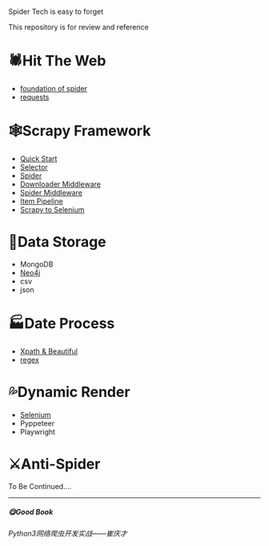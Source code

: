Spider Tech is easy to forget

This repository is for review and reference



# :spider:Hit The Web

*  <a href="https://github.com/p4d0rn/Spider_Document/blob/main/Foundation/%E7%88%AC%E8%99%AB%E5%9F%BA%E7%A1%80.md">foundation of spider</a>
* <a href="https://github.com/p4d0rn/Spider_Document/blob/main/Foundation/%E5%8E%9F%E7%94%9Frequests%E5%BA%93.md">requests</a>

# :spider_web:Scrapy Framework

* <a href="https://github.com/p4d0rn/Spider_Document/blob/main/Scrapy/Scrapy%E6%A1%86%E6%9E%B6.md">Quick Start</a>
* <a href="">Selector</a>
* <a href="">Spider</a>
* <a href="">Downloader Middleware</a>
* <a href="">Spider Middleware</a>
* <a href="">Item Pipeline</a>
* <a href="">Scrapy to Selenium</a>

# :house_with_garden:Data Storage

* MongoDB
* <a href="https://github.com/p4d0rn/Spider_Document/blob/main/Neo4j/python%E6%93%8D%E4%BD%9Cneo4j.md">Neo4j</a>
* csv
* json

# :factory:Date Process

* <a href="https://github.com/p4d0rn/Spider_Document/blob/main/Data%20Process/%E6%95%B0%E6%8D%AE%E8%A7%A3%E6%9E%90%E4%B8%8E%E6%8F%90%E5%8F%96.md">Xpath & Beautiful</a>
* <a href="https://github.com/p4d0rn/Spider_Document/blob/main/Data%20Process/%E6%AD%A3%E5%88%99%E8%A1%A8%E8%BE%BE%E5%BC%8F.md">regex</a>

# :sweat_drops:Dynamic Render

* <a href="https://github.com/p4d0rn/Spider_Document/blob/main/Foundation/selenium.md"> Selenium</a>
* Pyppeteer
* Playwright

# :crossed_swords:Anti-Spider

To Be Continued....

------

##### :yum:Good Book

*Python3网络爬虫开发实战——崔庆才*



